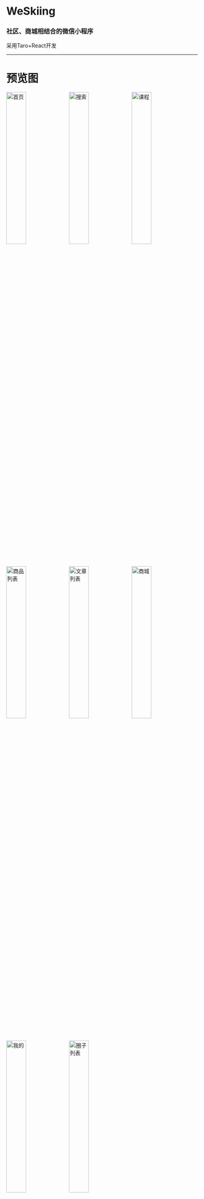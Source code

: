 # WeSkiing

### 社区、商城相结合的微信小程序

采用Taro+React开发

***

# 预览图

<img src='https://github.com/ZeroY-Code/WeSkiing/blob/master/img/1.jpg' alt='首页' width='32%' />
<img src='https://github.com/ZeroY-Code/WeSkiing/blob/master/img/2.png' alt='搜索' width='32%' />
<img src='https://github.com/ZeroY-Code/WeSkiing/blob/master/img/3.jpg' alt='课程' width='32%' />
<img src='https://github.com/ZeroY-Code/WeSkiing/blob/master/img/4.jpg' alt='商品列表' width='32%' />
<img src='https://github.com/ZeroY-Code/WeSkiing/blob/master/img/5.jpg' alt='文章列表' width='32%' />
<img src='https://github.com/ZeroY-Code/WeSkiing/blob/master/img/6.jpg' alt='商城' width='32%' />
<img src='https://github.com/ZeroY-Code/WeSkiing/blob/master/img/7.jpg' alt='我的' width='32%' />
<img src='https://github.com/ZeroY-Code/WeSkiing/blob/master/img/8.jpg' alt='圈子列表' width='32%' />
